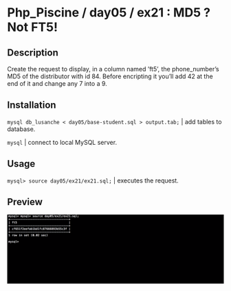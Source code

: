 # Php_Piscine / day05 / ex21 : MD5 ? Not FT5!

## Description
Create the request to display, in a column named ’ft5’, the phone_number’s MD5 of the distributor with id 84. Before encripting it you’ll add 42 at the end of it and change any 7 into a 9.

## Installation
`mysql db_lusanche < day05/base-student.sql > output.tab;` | add tables to database.

`mysql` | connect to local MySQL server.

## Usage
`mysql> source day05/ex21/ex21.sql;` | executes the request.

## Preview
<img src="../../resources/images/md5.png" width="1200">
